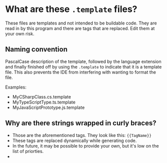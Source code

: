 ﻿# What are these `.template` files?

These files are templates and not intended to be buildable code. They are read in by this program and there are tags that are replaced. Edit them at your own risk.

## Naming convention

PascalCase description of the template, followed by the language extension and finally finished off by using the `.template` to indicate that it is a template file. This also prevents the IDE from interfering with wanting to format the file.

Examples:
 - MyCSharpClass.cs.template
 - MyTypeScriptType.ts.template
 - MyJavaScriptPrototype.js.template

## Why are there strings wrapped in curly braces?

- Those are the aforementioned tags. They look like this: `{{TagName}}`
- These tags are replaced dynamically while generating code.
- In the future, it may be possible to provide your own, but it's low on the list of priorties.
- 

